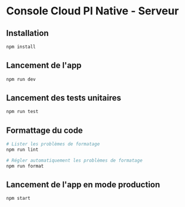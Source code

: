 # Console Cloud PI Native - Serveur

## Installation

```sh
npm install
```

## Lancement de l'app

```sh
npm run dev
```

## Lancement des tests unitaires

```sh
npm run test
```

## Formattage du code

```sh
# Lister les problèmes de formatage
npm run lint

# Régler automatiquement les problèmes de formatage
npm run format
```

## Lancement de l'app en mode production

```sh
npm start
```
